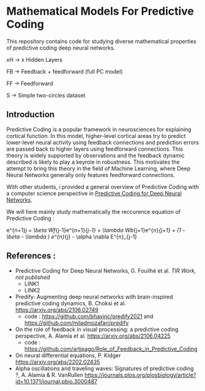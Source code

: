 # Mathematical Models For Predictive Coding

This repository contains code for studying diverse mathematical properties of predictive coding deep neural networks.

xH -> x Hidden Layers

FB -> Feedback + feedforward (full PC model)

FF -> Feedforward

S -> Simple two-circles dataset


## Introduction

Predictive Coding is a popular framework in neurosciences for explaining cortical function. In this model, higher-level cortical areas try to predict lower-level neural activity using feedback connections and prediction errors are passed back to higher layers using feedforward connections. This theory is widely supported by observations and the feedback dynamic described is likely to play a keyrole in robustness. This motivates the attempt to bring this theory in the field of Machine Learning, where Deep Neural Networks generally only features feedforward connections.

With other students, i provided a general overview of Predictive Coding with a computer science perspective in [Predictive Coding for Deep Neural Networks](LINK1).

We will here mainly study mathematically the reccurence equation of Predictive Coding : 

  e^{n+1}_j = \beta Wf_{j-1}e^{n+1}_{j-1} + \lambda Wb_{j+1}e^{n}_{j+1} + (1 - \beta - \lambda ) e^{n}_{j} - \alpha \nabla E^{n}_{j-1}


## References :
- Predictive Coding for Deep Neural Networks, G. Fouilhé et al. *TIR Work, not published* 
  - LINK1
  - LINK2
- Predify: Augmenting deep neural networks with brain-inspired predictive coding dynamics, B. Choksi et al. https://arxiv.org/abs/2106.02749
  - code : https://github.com/bhavinc/predify2021 and https://github.com/miladmozafari/predify
- On the role of feedback in visual processing: a predictive coding perspective,  A. Alamia et al. https://arxiv.org/abs/2106.04225
  - code : https://github.com/artipago/Role_of_Feedback_in_Predictive_Coding  
- On neural differential equations, P. Kidger https://arxiv.org/abs/2202.02435
- Alpha oscillations and traveling waves: Signatures of predictive coding ?, A. Alamia & R. VanRullen https://journals.plos.org/plosbiology/article?id=10.1371/journal.pbio.3000487
